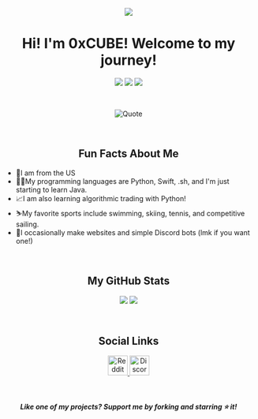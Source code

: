 <p align="center">
  <img src="[images/Small-Cube.png](https://raw.githubusercontent.com/0xCUB3/0xCUB3/main/images/Small-Cube.png)" />
</p align="center">

<h1 align="center">Hi! I'm 0xCUBE! Welcome to my journey!</h1>
<p align="center">
 
 <img src="https://badges.pufler.dev/visits/0xCUB3/0xCUB3"/> 
 <!-- <img src="https://badges.pufler.dev/years/ritik307"/> -->
 <img src="https://badges.pufler.dev/repos/0xCUB3"/>
 <img src="https://badges.pufler.dev/commits/yearly/0xCUB3" />

</p>
<br>

<p align="center">
  <img src="https://quotes-github-readme.vercel.app/api?type=horizontal&theme=dark" alt="Quote" />
</p align="center">
<br>

<h2 align="center">Fun Facts About Me</h2>
<p>
  <ul>
    <li>🧍I am from the US</li>
    <li>👨‍💻My programming languages are Python, Swift, .sh, and I'm just starting to learn Java.</li>
    <li>📈I am also learning algorithmic trading with Python!</li>
    <li>⛷️My favorite sports include swimming, skiing, tennis, and competitive sailing.</li>
    <li>🤖I occasionally make websites and simple Discord bots (lmk if you want one!)</li>
  </ul>
</p>
<br>

<h2 align="center">My GitHub Stats</h2>
<p align = "center">
  <img  src = "https://github-readme-stats.vercel.app/api?username=0xCUB3&show_icons=true&theme=radical">
  <img src = "https://github-readme-stats.vercel.app/api/top-langs/?username=0xCUB3&theme=radical">
</p>
<br>

<h2 align="center">Social Links</h2>
<p align = "center">
  <a href="https://www.reddit.com/user/0xCUBE">
    <img src="[images/reddit.png](https://raw.githubusercontent.com/0xCUB3/0xCUB3/main/images/reddit.png)" alt="Reddit" width="40px" />
  </a>
  <a href="https://discord.gg/TtHfDAkx">
    <img src="[images/Discord-Icon.png](https://raw.githubusercontent.com/0xCUB3/0xCUB3/main/images/Discord-Icon.png)" alt="Discord" width="40px" />
  </a>
</p>
<br>

<h4 align="center"><i>Like one of my projects? Support me by forking and starring ⭐ it!</i></h4>
